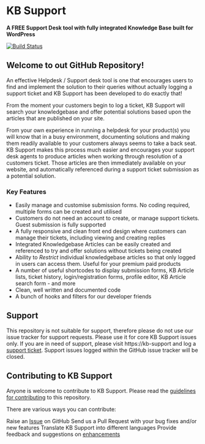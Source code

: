 # KB Support

**A FREE Support Desk tool with fully integrated Knowledge Base built for WordPress**

[![Build Status](https://travis-ci.org/KB-Support/kb-support.svg?branch=master)](https://travis-ci.org/KB-Support/kb-support)

## Welcome to out GitHub Repository!

An effective Helpdesk / Support desk tool is one that encourages users to find and implement the solution to their queries without actually logging a support ticket and KB Support has been developed to do exactly that!

From the moment your customers begin to log a ticket, KB Support will search your knowledgebase and offer potential solutions based upon the articles that are published on your site.

From your own experience in running a helpdesk for your product(s) you will know that in a busy environment, documenting solutions and making them readily available to your customers always seems to take a back seat. KB Support makes this process much easier and encourages your support desk agents to produce articles when working through resolution of a customers ticket. Those articles are then immediately available on your website, and automatically referenced during a support ticket submission as a potential solution.

### Key Features
* Easily manage and customise submission forms. No coding required, multiple forms can be created and utilised
* Customers do not need an account to create, or manage support tickets. Guest submission is fully supported
* A fully responsive and clean front end design where customers can manage their tickets, including viewing and creating replies
* Integrated Knowledgebase Articles can be easily created and referenced to try and offer solutions without tickets being created
* Ability to *Restrict* individual knowledgebase articles so that only logged in users can access them. Useful for your premium paid products
* A number of useful shortcodes to display submission forms, KB Article lists, ticket history, login/registration forms, profile editor, KB Article search form - and more
* Clean, well written and documented code
* A bunch of hooks and filters for our developer friends

## Support
This repository is not suitable for support, therefore please do not use our issue tracker for support requests. Please use it for core KB Support issues only.
If you are in need of support, please visit https://kb-support and log a [support ticket](https://kb-support.com/support-request/). Support issues logged within the GitHub issue tracker will be closed.

## Contributing to KB Support
Anyone is welcome to contribute to KB Support. Please read the [guidelines for contributing](https://github.com/KB-Support/kb-support/blob/master/CONTRIBUTING.md) to this repository.

There are various ways you can contribute:

Raise an [Issue](https://github.com/KB-Support/kb-support/issues) on GitHub
Send us a Pull Request with your bug fixes and/or new features
Translate KB Support into different languages
Provide feedback and suggestions on [enhancements](https://github.com/KB-Support/kb-support/issues?direction=desc&labels=Enhancement&page=1&sort=created&state=open)
